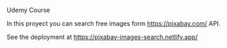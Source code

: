 Udemy Course

In this proyect you can search free images form https://pixabay.com/ API.

See the deployment at https://pixabay-images-search.netlify.app/
